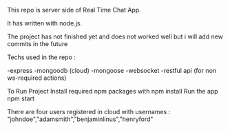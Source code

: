 This repo is server side of Real Time Chat App.

It has written with node.js.

The project has not finished yet and does not worked well but i will add new commits in the future

Techs used in the repo : 

-express
-mongoodb (cloud)
-mongoose
-websocket
-restful api (for non ws-required actions)

To Run Project 
Install required npm packages with npm install
Run the app npm start

There are four users registered in cloud with usernames : "johndoe","adamsmith","benjaminlinus","henryford"
